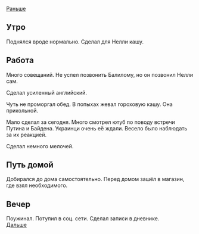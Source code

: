 [Раньше](2021.06.16.md)
## Утро
Поднялся вроде нормально. Сделал для Нелли кашу.
## Работа
Много совещаний. Не успел позвонить Балилому, но он позвонил Нелли сам.

Сделал усиленный английский.

Чуть не проморгал обед. В попыхах жевал гороховую кашу. Она прикольной.

Мало сделал за сегодня. Много смотрел ютуб по поводу встречи Путина и Байдена. Украинци очень её ждали. Весело было наблюдать за их реакцией.

Сделал немного мелочей.
## Путь домой
Добирался до дома самостоятельно. Перед домом зашёл в магазин, где взял необходимого.
## Вечер
Поужинал. Потупил в соц. сети. Сделал записи в дневнике.  
[Дальше](2021.06.18.md)